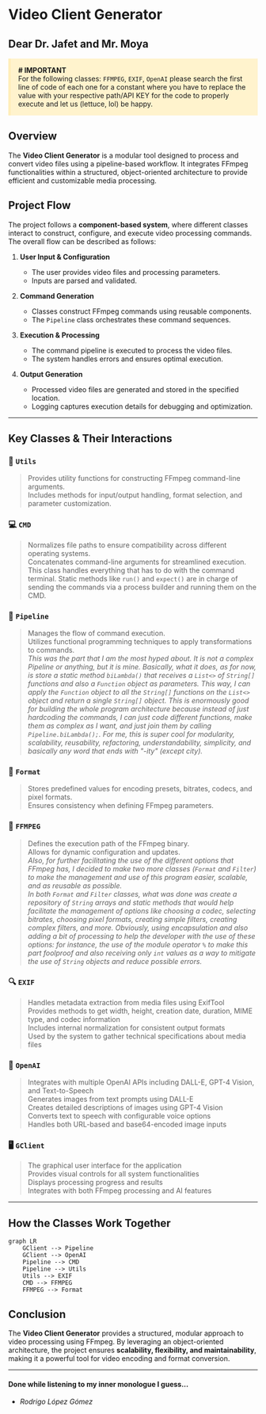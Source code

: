 # Video Client Generator

## Dear Dr. Jafet and Mr. Moya

<div style="background-color: #fff3cd; padding: 15px; border-left: 5px solid #ffeeba; margin-bottom: 20px;">
<strong># IMPORTANT</strong><br>
For the following classes: <code>FFMPEG</code>, <code>EXIF</code>, <code>OpenAI</code> please search the first line of code of each one for a constant where you have to replace the value with your respective path/API KEY for the code to properly execute and let us (lettuce, lol) be happy.
</div>

## Overview
The **Video Client Generator** is a modular tool designed to process and convert video files using a pipeline-based workflow. It integrates FFmpeg functionalities within a structured, object-oriented architecture to provide efficient and customizable media processing.

## Project Flow
The project follows a **component-based system**, where different classes interact to construct, configure, and execute video processing commands. The overall flow can be described as follows:

1. **User Input & Configuration**
   - The user provides video files and processing parameters.
   - Inputs are parsed and validated.
   
2. **Command Generation**
   - Classes construct FFmpeg commands using reusable components.
   - The `Pipeline` class orchestrates these command sequences.
   
3. **Execution & Processing**
   - The command pipeline is executed to process the video files.
   - The system handles errors and ensures optimal execution.
   
4. **Output Generation**
   - Processed video files are generated and stored in the specified location.
   - Logging captures execution details for debugging and optimization.

---

## Key Classes & Their Interactions

### 🔧 `Utils`
> Provides utility functions for constructing FFmpeg command-line arguments.  
> Includes methods for input/output handling, format selection, and parameter customization.

### 💻 `CMD`
> Normalizes file paths to ensure compatibility across different operating systems.  
> Concatenates command-line arguments for streamlined execution.  
> This class handles everything that has to do with the command terminal. Static methods like `run()` and `expect()` are in charge of sending the commands via a process builder and running them on the CMD.

### 🚀 `Pipeline`
> Manages the flow of command execution.  
> Utilizes functional programming techniques to apply transformations to commands.  
> *This was the part that I am the most hyped about. It is not a complex Pipeline or anything, but it is mine. Basically, what it does, as for now, is store a static method `biLambda()` that receives a `List<>` of `String[]` functions and also a `Function` object as parameters. This way, I can apply the `Function` object to all the `String[]` functions on the `List<>` object and return a single `String[]` object. This is enormously good for building the whole program architecture because instead of just hardcoding the commands, I can just code different functions, make them as complex as I want, and just join them by calling `Pipeline.biLambda();`. For me, this is super cool for modularity, scalability, reusability, refactoring, understandability, simplicity, and basically any word that ends with "-ity" (except city).*

### 📝 `Format`
> Stores predefined values for encoding presets, bitrates, codecs, and pixel formats.  
> Ensures consistency when defining FFmpeg parameters.

### 🎥 `FFMPEG`
> Defines the execution path of the FFmpeg binary.  
> Allows for dynamic configuration and updates.  
> *Also, for further facilitating the use of the different options that FFmpeg has, I decided to make two more classes (`Format` and `Filter`) to make the management and use of this program easier, scalable, and as reusable as possible.*  
> *In both `Format` and `Filter` classes, what was done was create a repository of `String` arrays and static methods that would help facilitate the management of options like choosing a codec, selecting bitrates, choosing pixel formats, creating simple filters, creating complex filters, and more. Obviously, using encapsulation and also adding a bit of processing to help the developer with the use of these options: for instance, the use of the module operator `%` to make this part foolproof and also receiving only `int` values as a way to mitigate the use of `String` objects and reduce possible errors.*

### 🔍 `EXIF`
> Handles metadata extraction from media files using ExifTool  
> Provides methods to get width, height, creation date, duration, MIME type, and codec information  
> Includes internal normalization for consistent output formats  
> Used by the system to gather technical specifications about media files

### 🤖 `OpenAI`
> Integrates with multiple OpenAI APIs including DALL-E, GPT-4 Vision, and Text-to-Speech  
> Generates images from text prompts using DALL-E  
> Creates detailed descriptions of images using GPT-4 Vision  
> Converts text to speech with configurable voice options  
> Handles both URL-based and base64-encoded image inputs

### 🖥️ `GClient`
> The graphical user interface for the application  
> Provides visual controls for all system functionalities  
> Displays processing progress and results  
> Integrates with both FFmpeg processing and AI features

---

## How the Classes Work Together
```mermaid
graph LR
    GClient --> Pipeline
    GClient --> OpenAI
    Pipeline --> CMD
    Pipeline --> Utils
    Utils --> EXIF
    CMD --> FFMPEG
    FFMPEG --> Format
```

## Conclusion
The **Video Client Generator** provides a structured, modular approach to video processing using FFmpeg. By leveraging an object-oriented architecture, the project ensures **scalability, flexibility, and maintainability**, making it a powerful tool for video encoding and format conversion.

---

#### Done while listening to my inner monologue I guess...
- *Rodrigo López Gómez*